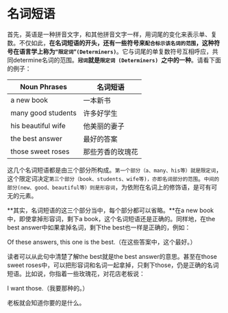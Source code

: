# 名词短语

首先，英语是一种拼音文字，和其他拼音文字一样，用词尾的变化来表示单、复数。不仅如此，**在名词短语的开头，还有一些符号来`配合标示该名词的范围`，这种符号在语言学上称为`“限定词”(Determiners)`**。它与词尾的单复数符号互相呼应，共同determine名词的范围。**`冠词`就是`限定词 (Determiners) `之中的一种**。请看下面的例子：
>  
|Noun Phrases   |名词短语   |
|---|---|
|a new book   |一本新书   |
|many good students   |许多好学生   |
|his beautiful wife   |他美丽的妻子   |
|the best answer   |最好的答案   |
|those sweet roses   |那些芳香的玫瑰花   |

这几个名词短语都是由三个部分所构成。`第一个部分（a、many、his等）就是限定词`，这个限定词决定`第三个部分（book、students、wife等)，亦即名词部分的范围`。`中间的部分(new、good、beautiful等）则是形容词`，为依附在名词上的修饰语，是可有可无的元素。

**其实，名词短语的这三个部分当中，每个部分都可以省略。**在a new book中，即使拿掉形容词，剩下a book，这个名词短语还是正确的。同样地，在the best answer中如果拿掉名词，剩下the best也一样是正确的，例如：
>  
Of these answers, this one is the best.（在这些答案中，这个最好。）

读者可以从此句中清楚了解the best就是the best answer的意思。甚至在those sweet roses中，可以把形容词和名词一起拿掉，只剩下those，仍是正确的名词短语。比如说，你指着一些玫瑰花，对花店老板说：
>  
I want those.（我要那种的。）  

老板就会知道你要的是什么。